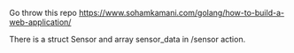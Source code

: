 Go throw this repo https://www.sohamkamani.com/golang/how-to-build-a-web-application/


There is a struct Sensor and array sensor_data in /sensor action.